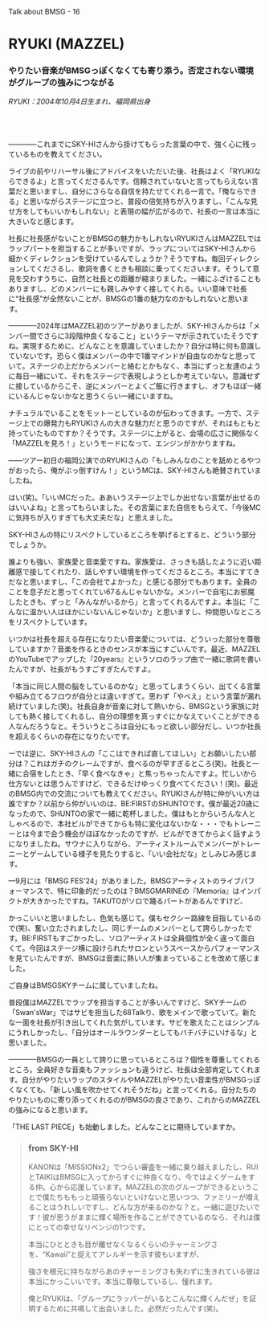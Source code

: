 Talk about BMSG - 16
# RYUKI (MAZZEL)
### やりたい音楽がBMSGっぽくなくても寄り添う。否定されない環境がグループの強みにつながる
*RYUKI：2004年10月4日生まれ、福岡県出身*

<br/><br/><br/>
————これまでにSKY-HIさんから掛けてもらった言葉の中で、強く心に残っているものを教えてください。

ライブの前やリハーサル後にアドバイスをいただいた後、社長はよく「RYUKIならできるよ」と言ってくださるんです。信頼されていないと言ってもらえない言葉だと思いますし、自分にさらなる自信を持たせてくれる一言で。「俺ならできる」と思いながらステージに立つと、普段の倍気持ちが入りますし、「こんな見せ方をしてもいいかもしれない」と表現の幅が広がるので、社長の一言は本当に大きいなと感じます。

社長に社長感がないことがBMSGの魅力かもしれないRYUKIさんはMAZZELではラップパートを担当することが多いですが、ラップについてはSKY-HIさんから細かくディレクションを受けているんでしょうか？そうですね。毎回ディレクションしてくださるし、歌詞を書くときも相談に乗ってくださいます。そうして意見を交わすうちに、自然と社長との距離が縮まりました。一緒にふざけることもありますし、どのメンバーにも親しみやすく接してくれる。いい意味で社長に“社長感”が全然ないことが、BMSGの1番の魅力なのかもしれないと思います。

————2024年はMAZZEL初のツアーがありましたが、SKY-HIさんからは「メンバー間でさらに3段階仲良くなること」というテーマが示されていたそうですね。実現するために、どんなことを意識していましたか？自分は特に何も意識していないです。恐らく僕はメンバーの中で1番マインドが自由なのかなと思っていて。ステージの上だからメンバーと絡むとかもなく、本当にずっと友達のように毎日一緒にいて、それをステージで表現しようとしか考えていない。意識せずに接しているからこそ、逆にメンバーとよくご飯に行きますし、オフもほぼ一緒にいるんじゃないかなと思うくらい一緒にいますね。

ナチュラルでいることをモットーとしているのが伝わってきます。一方で、ステージ上での爆発力もRYUKIさんの大きな魅力だと思うのですが、それはもともと持っていたものですか？そうです。ステージに上がると、会場の広さに関係なく「MAZZELを見ろ！」というモードになって、エンジンがかかりますね。

――ツアー初日の福岡公演でのRYUKIさんの「もしみんなのことを舐めとるやつがおったら、俺がぶっ倒すけん！」というMCは、SKY-HIさんも絶賛されていましたね。

はい(笑)。「いいMCだった。ああいうステージ上でしか出せない言葉が出せるのはいいよね」と言ってもらいました。その言葉にまた自信をもらえて、「今後MCに気持ちが入りすぎても大丈夫だな」と思えました。

SKY-HIさんの特にリスペクトしているところを挙げるとすると、どういう部分でしょうか。

誰よりも強い、家族愛と音楽愛ですね。家族愛は、さっきも話したように近い距離感で接してくれたり、話しやすい環境を作ってくださるところ。本当にすてきだなと思いますし、「この会社でよかった」と感じる部分でもあります。全員のことを息子だと思ってくれてい67るんじゃないかな。メンバーで自宅にお邪魔したときも、ずっと「みんながいるから」と言ってくれるんですよ。本当に「こんなに温かい人はほかにいないんじゃないか」と思いますし、仲間思いなところをリスペクトしています。

いつかは社長を超える存在になりたい音楽愛については、どういった部分を尊敬していますか？音楽を作るときのセンスが本当にすごいんです。最近、MAZZELのYouTubeでアップした『20years』というソロのラップ曲で一緒に歌詞を書いたんですが、社長がもうすごすぎたんですよ。

「本当に同じ人間の脳をしているのかな」と思ってしまうくらい、出てくる言葉や組み立てるフロウが自分とは違いすぎて。思わず「やべえ」という言葉が漏れ続けていました(笑)。社長自身が音楽に対して熱いから、BMSGという家族に対しても熱く接してくれるし、自分の理想を真っすぐにかなえていくことができる人なんだろうなと。そういうところは自分にもっと欲しい部分だし、いつか社長を超えるくらいの存在になりたいです。

ーでは逆に、SKY-HIさんの「ここはできれば直してほしい」とお願いしたい部分は？これはガチのクレームですが、食べるのが早すぎるところ(笑)。社長と一緒に合宿をしたとき、「早く食べなきゃ」と焦っちゃったんですよ。忙しいから仕方ないとは思うんですけど、できるだけゆっくり食べてください！(笑)。最近のBMSG内での交流についても教えてください。RYUKIさんが特に仲がいい方は誰ですか？以前から仲がいいのは、BE:FIRSTのSHUNTOです。僕が最近20歳になったので、SHUNTOの家で一緒に乾杯しました。僕はもとからいろんな人としゃべるので、本社ビルができてからも特に変化はないかな・・・でもトレーニーとは今まで会う機会がほぼなかったのですが、ビルができてからよく話すようになりましたね。サウナに入りながら、アーティストルームでメンバーがトレーニーとゲームしている様子を見たりすると、「いい会社だな」としみじみ感じます。

—9月には「BMSG FES'24」がありました。BMSGアーティストのライブパフォーマンスで、特に印象的だったのは？BMSGMARINEの『Memoria』はインパクトが大きかったですね。TAKUTOがソロで踊るパートがあるんですけど、

かっこいいと思いましたし、色気も感じて。僕もセクシー路線を目指しているので(笑)、奮い立たされましたし、同じチームのメンバーとして誇らしかったです。BE:FIRSTもすごかったし、ソロアーティストは全員個性が全く違って面白くて。今回はステージ横に設けられたサロンというスペースからパフォーマンスを見ていたんですが、BMSGは音楽に熱い人が集まっていることを改めて感じました。

ご自身はBMSGSKYチームに属していましたね。

普段僕はMAZZELでラップを担当することが多いんですけど、SKYチームの「Swan'sWar」ではサビを担当した68Talkり、歌をメインで歌っていて。新たな一面を社長が引き出してくれた気がしています。サビを歌えたことはシンプルにうれしかったし、「自分はオールラウンダーとしてもバチバチにいけるな」と思いました。

————BMSGの一員として誇りに思っているところは？個性を尊重してくれるところ。全員好きな音楽もファッションも違うけど、社長は全部肯定してくれます。自分がやりたいラップのスタイルやMAZZELがやりたい音楽性がBMSGっぽくなくても、「新しい風を吹かせてくれそうだね」と言ってくれる。自分たちのやりたいものに寄り添ってくれるのがBMSGの良さであり、これからのMAZZELの強みになると思います。

「THE LAST PIECE」も始動しました。どんなことに期待していますか。



> ### from SKY-HI
> 
> KANONは「MISSIONx2」でつらい審査を一緒に乗り越えましたし、RUIとTAIKIはBMSGに入ってからすぐに仲良くなり、今ではよくゲームをする仲。心から応援しています。MAZZELの次のグループができるということで僕たちももっと頑張らないといけないと思いつつ、ファミリーが増えることはうれしいですし、どんな方が来るのかな？と。一緒に遊びたいです！彼が思うがままに輝く場所を作ることができているのなら、それは僕にとっての幸せなリベンジの1つです。
> 
> 本当にひとときも目が離せなくなるくらいのチャーミングさを、“Kawaii”と捉えてアレルギーを示す彼もいますが、
> 
> 強さを根元に持ちながらあのチャーミングさも失わずに生きれている彼は本当にかっこいいです。本当に尊敬しているし、憧れます。
> 
> 俺とRYUKIは、「グループにラッパーがいるとこんなに輝くんだぜ」を証明するために共鳴して出会いました。必然だったんです(笑)。
> 



